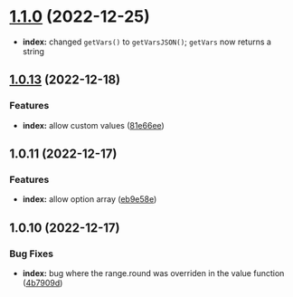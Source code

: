 # [1.1.0](https://github.com/LukyVj/randomiCSSer/compare/v1.0.13...v1.1.0) (2022-12-25)

- **index:** changed `getVars()` to `getVarsJSON()`; `getVars` now returns a string

## [1.0.13](https://github.com/LukyVj/randomiCSSer/compare/v1.0.11...v1.0.13) (2022-12-18)

### Features

- **index:** allow custom values ([81e66ee](https://github.com/LukyVj/randomiCSSer/commit/81e66ee49e0108550b2c5f29fb93aff86c2c9f84))

## 1.0.11 (2022-12-17)

### Features

- **index:** allow option array ([eb9e58e](https://github.com/LukyVj/randomiCSSer/commit/eb9e58e8913522e3628bac60519f70cec8bac858))

## 1.0.10 (2022-12-17)

### Bug Fixes

- **index:** bug where the range.round was overriden in the value function ([4b7909d](https://github.com/LukyVj/randomiCSSer/commit/4b7909d4cc116cbff90dfee75fa6609ce8c5c221))
